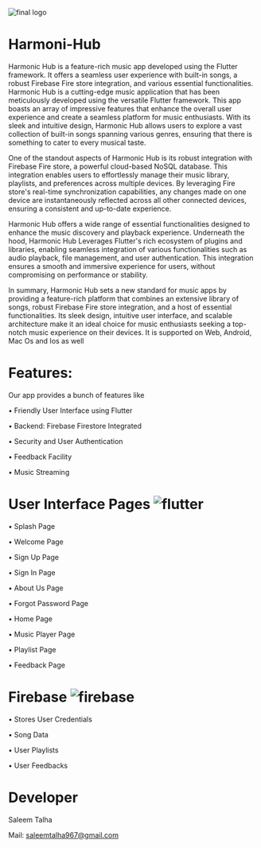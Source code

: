 ![final logo](https://github.com/Saleem-Talha/Saleem-Talha/assets/121040503/97fbc0a6-9ac3-4c8c-8d5c-5edb08463f8d)

# Harmoni-Hub
 Harmonic Hub is a feature-rich music app developed using the Flutter framework. It offers a seamless user experience with built-in songs, a robust Firebase Fire store integration, and various essential functionalities. 
Harmonic Hub is a cutting-edge music application that has been meticulously developed using the versatile Flutter framework. This app boasts an array of impressive features that enhance the overall user experience and create a seamless platform for music enthusiasts. With its sleek and intuitive design, Harmonic Hub allows users to explore a vast collection of built-in songs spanning various genres, ensuring that there is something to cater to every musical taste.

One of the standout aspects of Harmonic Hub is its robust integration with Firebase Fire store, a powerful cloud-based NoSQL database. This integration enables users to effortlessly manage their music library, playlists, and preferences across multiple devices. By leveraging Fire store's real-time synchronization capabilities, any changes made on one device are instantaneously reflected across all other connected devices, ensuring a consistent and up-to-date experience.

Harmonic Hub offers a wide range of essential functionalities designed to enhance the music discovery and playback experience. Underneath the hood, Harmonic Hub Leverages Flutter's rich ecosystem of plugins and libraries, enabling seamless integration of various functionalities such as audio playback, file management, and user authentication. This integration ensures a smooth and immersive experience for users, without compromising on performance or stability.

In summary, Harmonic Hub sets a new standard for music apps by providing a feature-rich platform that combines an extensive library of songs, robust Firebase Fire store integration, and a host of essential functionalities. Its sleek design, intuitive user interface, and scalable architecture make it an ideal choice for music enthusiasts seeking a top-notch music experience on their devices. It is supported on Web, Android, Mac Os and Ios as well


# Features:
  Our app provides a bunch of features like           

•	Friendly User Interface using Flutter

•	Backend: Firebase Firestore Integrated
              
•	Security and User Authentication

•	Feedback Facility 

•	Music Streaming

# User Interface Pages  ![flutter](https://github.com/Saleem-Talha/Saleem-Talha/assets/121040503/b15d9538-9caf-48ea-ac94-ed1c907e604d) 
•	Splash Page

•	Welcome Page

•	Sign Up Page

•	Sign In Page

•	About Us Page

•	Forgot Password Page

•	Home Page

•	Music Player Page

•	Playlist Page

•	Feedback Page

# Firebase  ![firebase](https://github.com/Saleem-Talha/Saleem-Talha/assets/121040503/f819d9c6-64c5-48cd-a383-64902bfd4063)

•	Stores User Credentials

•	Song Data

•	User Playlists

•	User Feedbacks

# Developer
Saleem Talha

Mail:  [saleemtalha967@gmail.com](https://mail.google.com/mail/u/0/#inbox?compose=GTvVlcSKhcBvzTMFXqQSFLsWHJzhKjzFjgQLzZcGHzqNjrnhFLbtNwpRHCNMLQllFBdnKvDkWQwxK)  

